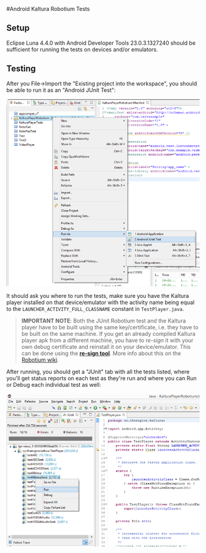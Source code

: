 #Android Kaltura Robotium Tests

## Setup

Eclipse Luna 4.4.0 with Android Developer Tools 23.0.3.1327240 should be sufficient for running the tests on devices and/or emulators.

## Testing

After you File->Import the "Existing project into the workspace", you should be able to run it as an "Android JUnit Test":

![Run-as menus](docs/run.png)

It should ask you where to run the tests, make sure you have the Kaltura player installed on that device/emulator with the activity name being equal to the `LAUNCHER_ACTIVITY_FULL_CLASSNAME` constant in `TestPlayer.java`.

> **IMPORTANT NOTE**: Both the JUnit Robotium test and the Kaltura player have to be built using the same key/certificate, i.e. they have to be built on the same machine. If you get an already compiled Kaltura player apk from a different machine, you have to *re-sign* it with your own debug certificate and reinstall it on your device/emulator. This can be done using the **[re-sign tool](http://recorder.robotium.com/downloads/re-sign.jar)**. More info about this on the [Robotium wiki](https://code.google.com/p/robotium/wiki/RobotiumForAPKFiles).

After running, you should get a "JUnit" tab with all the tests listed, where you'll get status reports on each test as they're run and where you can Run or Debug each individual test as well:

![JUnit tests](docs/tests.png)

